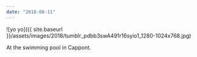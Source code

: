 ```yaml
---
date: "2018-08-11"
---
```


![yo yo]({{ site.baseurl }}/assets/images/2018/tumblr_pdbb3swA491r16syio1_1280-1024x768.jpg)

At the swimming pool in Cappont.
